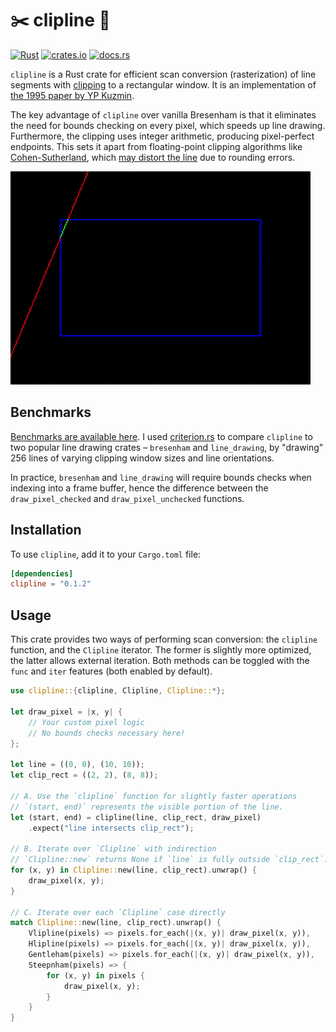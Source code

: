 # ✂️ clipline 📏

[![Rust](https://github.com/nxsaken/clipline/actions/workflows/rust.yml/badge.svg)](https://github.com/nxsaken/clipline/actions/workflows/rust.yml)
[![crates.io](https://img.shields.io/crates/v/clipline.svg)](https://crates.io/crates/clipline)
[![docs.rs](https://img.shields.io/docsrs/clipline)](https://docs.rs/clipline/latest/clipline/)

`clipline` is a Rust crate for efficient scan conversion (rasterization) of line segments with [clipping](https://en.wikipedia.org/wiki/Line_clipping) to a rectangular window. It is an implementation of
[the 1995 paper by YP Kuzmin](https://doi.org/10.1111/1467-8659.1450275).

The key advantage of `clipline` over vanilla Bresenham is that it eliminates the need for bounds checking on every pixel, which speeds up line drawing. Furthermore, the clipping uses integer arithmetic, producing pixel-perfect endpoints. This sets it apart from floating-point clipping algorithms like [Cohen-Sutherland](https://en.wikipedia.org/wiki/Cohen%E2%80%93Sutherland_algorithm), which [may distort the line](https://www.virtualdub.org/blog2/entry_341.html) due to rounding errors.

![`clipline` in action](img/clip_anim.gif)

## Benchmarks

[Benchmarks are available here](BENCHMARKS.md). I used [criterion.rs](https://github.com/bheisler/criterion.rs) to compare `clipline` to two popular line drawing crates – `bresenham` and `line_drawing`, by "drawing" 256 lines of varying clipping window sizes and line orientations.

In practice, `bresenham` and `line_drawing` will require bounds checks when indexing into a frame buffer, hence the difference between the `draw_pixel_checked` and `draw_pixel_unchecked` functions.

## Installation

To use `clipline`, add it to your `Cargo.toml` file:

```toml
[dependencies]
clipline = "0.1.2"
```

## Usage

This crate provides two ways of performing scan conversion: the `clipline` function, and the
`Clipline` iterator. The former is slightly more optimized, the latter allows external iteration. Both methods can be toggled with the `func` and `iter` features (both enabled by default).

```rust
use clipline::{clipline, Clipline, Clipline::*};

let draw_pixel = |x, y| {
    // Your custom pixel logic
    // No bounds checks necessary here!
};

let line = ((0, 0), (10, 10));
let clip_rect = ((2, 2), (8, 8));

// A. Use the `clipline` function for slightly faster operations
// `(start, end)` represents the visible portion of the line.
let (start, end) = clipline(line, clip_rect, draw_pixel)
    .expect("line intersects clip_rect");

// B. Iterate over `Clipline` with indirection
// `Clipline::new` returns None if `line` is fully outside `clip_rect`.
for (x, y) in Clipline::new(line, clip_rect).unwrap() {
    draw_pixel(x, y);
}

// C. Iterate over each `Clipline` case directly
match Clipline::new(line, clip_rect).unwrap() {
    Vlipline(pixels) => pixels.for_each(|(x, y)| draw_pixel(x, y)),
    Hlipline(pixels) => pixels.for_each(|(x, y)| draw_pixel(x, y)),
    Gentleham(pixels) => pixels.for_each(|(x, y)| draw_pixel(x, y)),
    Steepnham(pixels) => {
        for (x, y) in pixels {
            draw_pixel(x, y);
        }
    }
}
```